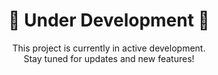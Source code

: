 <div align="center">
	<h1>🚧 Under Development 🚧</h1>
	<p>This project is currently in active development.<br>
	Stay tuned for updates and new features!</p>
</div>